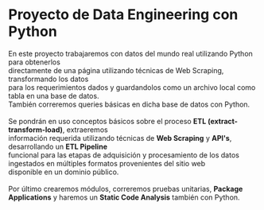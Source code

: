 # Proyecto de Data Engineering con Python

En este proyecto trabajaremos con datos del mundo real utilizando Python para obtenerlos<br>
directamente de una página utilizando técnicas de Web Scraping, transformando los datos<br>
para los requerimientos dados y guardandolos como un archivo local como tabla en una base de datos.<br>
También correremos queries básicas en dicha base de datos con Python.<br>
<br>
Se pondrán en uso conceptos básicos sobre el proceso <strong>ETL (extract-transform-load)</strong>, extraeremos<br>
información requerida utilizando técnicas de <strong>Web Scraping</strong> y <strong>API's</strong>, desarrollando un <strong>ETL Pipeline</strong><br>
funcional para las etapas de adquisición y procesamiento de los datos ingestados en múltiples formatos provenientes del sitio web<br>
disponible en un dominio público.<br>
<br>
Por último crearemos módulos, correremos pruebas unitarias, <strong>Package Applications</strong> y haremos un <strong>Static Code
Analysis</strong> también con Python.